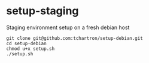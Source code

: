 # setup-staging

Staging environment setup on a fresh debian host
```shell
git clone git@github.com:tchartron/setup-debian.git
cd setup-debian
chmod u+x setup.sh
./setup.sh
```
